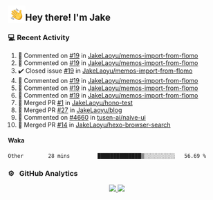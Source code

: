 <img alt="Night Coding" src="./assets/Hand%20Wave.gif" width='40' align="left"/><h2>Hey there! I'm Jake</h2>

### 💻 Recent Activity

<!--RECENT_ACTIVITY:start-->
1. 💬 Commented on [#19](https://github.com/JakeLaoyu/memos-import-from-flomo/issues/19#issuecomment-1888567763) in [JakeLaoyu/memos-import-from-flomo](https://github.com/JakeLaoyu/memos-import-from-flomo)<br>
2. 💬 Commented on [#19](https://github.com/JakeLaoyu/memos-import-from-flomo/issues/19#issuecomment-1884319265) in [JakeLaoyu/memos-import-from-flomo](https://github.com/JakeLaoyu/memos-import-from-flomo)<br>
3. ✔️ Closed issue [#19](https://github.com/JakeLaoyu/memos-import-from-flomo/issues/19) in [JakeLaoyu/memos-import-from-flomo](https://github.com/JakeLaoyu/memos-import-from-flomo)<br>
4. 💬 Commented on [#19](https://github.com/JakeLaoyu/memos-import-from-flomo/issues/19#issuecomment-1880074410) in [JakeLaoyu/memos-import-from-flomo](https://github.com/JakeLaoyu/memos-import-from-flomo)<br>
5. 💬 Commented on [#19](https://github.com/JakeLaoyu/memos-import-from-flomo/issues/19#issuecomment-1880073543) in [JakeLaoyu/memos-import-from-flomo](https://github.com/JakeLaoyu/memos-import-from-flomo)<br>
6. 💬 Commented on [#19](https://github.com/JakeLaoyu/memos-import-from-flomo/issues/19#issuecomment-1880072951) in [JakeLaoyu/memos-import-from-flomo](https://github.com/JakeLaoyu/memos-import-from-flomo)<br>
7. 🎉 Merged PR [#1](https://github.com/JakeLaoyu/hono-test/pull/1) in [JakeLaoyu/hono-test](https://github.com/JakeLaoyu/hono-test)<br>
8. 🎉 Merged PR [#27](https://github.com/JakeLaoyu/blog/pull/27) in [JakeLaoyu/blog](https://github.com/JakeLaoyu/blog)<br>
9. 💬 Commented on [#4660](https://github.com/tusen-ai/naive-ui/issues/4660#issuecomment-1834029003) in [tusen-ai/naive-ui](https://github.com/tusen-ai/naive-ui)<br>
10. 🎉 Merged PR [#14](https://github.com/JakeLaoyu/hexo-browser-search/pull/14) in [JakeLaoyu/hexo-browser-search](https://github.com/JakeLaoyu/hexo-browser-search)<br>
<!--RECENT_ACTIVITY:end-->

#### Waka

<!--START_SECTION:waka-->

```text
Other        28 mins         ██████████████▒░░░░░░░░░░   56.69 %
```

<!--END_SECTION:waka-->

### ⚙️ &nbsp; GitHub Analytics

<p align="center">
<a href="https://github.com/JakeLaoyu">
  <img height="180em" src="https://github-readme-stats-eight-theta.vercel.app/api?username=jakelaoyu&show_icons=true&theme=algolia&include_all_commits=true&count_private=true"/>
  <img height="180em" src="https://github-readme-stats-eight-theta.vercel.app/api/top-langs/?username=jakelaoyu&layout=compact&langs_count=8&theme=algolia&hide=html&count_private=true"/>
</a>
</p>

<!-- ### 🤝🏻 &nbsp; Connect with Me

<p align="center">
<a href="https://i.jakeyu.top"><img src="https://img.shields.io/badge/-i.jakeyu.top-3423A6?style=flat&logo=Google-Chrome&logoColor=white"/></a>
<a href="mailto:jake.laoyu@gmail.com"><img src="https://img.shields.io/badge/-jake.laoyu@gmail.com-D14836?style=flat&logo=Gmail&logoColor=white"/></a>
</p> -->
